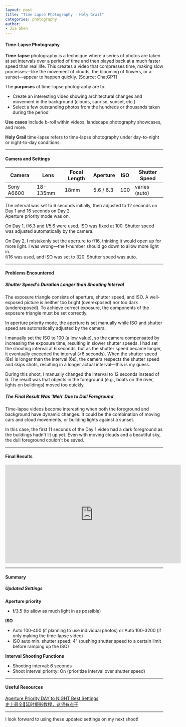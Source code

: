 ```yaml
---
layout: post  
title: "Time Lapse Photography - Holy Grail"  
categories: photography  
author:  
- Jia Shen  
---
```


#### **Time-Lapse Photography**

**Time-lapse** photography is a technique where a series of photos are taken at set intervals over a period of time and then played back at a much faster speed than real life. This creates a video that compresses time, making slow processes—like the movement of clouds, the blooming of flowers, or a sunset—appear to happen quickly. (Source: ChatGPT)

The **purposes** of time-lapse photography are to:
- Create an interesting video showing architectural changes and movement in the background (clouds, sunrise, sunset, etc.)
- Select a few outstanding photos from the hundreds or thousands taken during the period

**Use cases** include b-roll within videos, landscape photography showcases, and more.

**Holy Grail** time-lapse refers to time-lapse photography under day-to-night or night-to-day conditions.

---

#### **Camera and Settings**

Camera           | Lens                  | Focal Length     | Aperture         | ISO              | Shutter Speed
---------------- | --------------------- | ---------------- | ---------------- | ---------------- | ---------------------
Sony A6600       | 18-135mm              | 18mm             | 5.6 / 6.3        | 100              | varies (auto)

The interval was set to 6 seconds initially, then adjusted to 12 seconds on Day 1 and 16 seconds on Day 2.  
Aperture priority mode was on.

On Day 1, f/6.3 and f/5.6 were used. ISO was fixed at 100. Shutter speed was adjusted automatically by the camera.

On Day 2, I mistakenly set the aperture to f/16, thinking it would open up for more light. I was wrong—the f-number should go down to allow more light in.  
f/16 was used, and ISO was set to 320. Shutter speed was auto.

---

#### **Problems Encountered**

##### Shutter Speed's Duration Longer than Shooting Interval

The exposure triangle consists of aperture, shutter speed, and ISO. A well-exposed picture is neither too bright (overexposed) nor too dark (underexposed). To achieve correct exposure, the components of the exposure triangle must be set correctly.

In aperture priority mode, the aperture is set manually while ISO and shutter speed are automatically adjusted by the camera.

I manually set the ISO to 100 (a low value), so the camera compensated by increasing the exposure time, resulting in slower shutter speeds. I had set the shooting interval at 6 seconds, but as the shutter speed became longer, it eventually exceeded the interval (>6 seconds). When the shutter speed (8s) is longer than the interval (6s), the camera respects the shutter speed and skips shots, resulting in a longer actual interval—this is my guess.

During this shoot, I manually changed the interval to 12 seconds instead of 6. The result was that objects in the foreground (e.g., boats on the river, lights on buildings) moved too quickly.

##### The Final Result Was 'Meh' Due to Dull Foreground

Time-lapse videos become interesting when both the foreground and background have dynamic changes. It could be the combination of moving cars and cloud movements, or building lights against a sunset.

In this case, the first 11 seconds of the Day 1 video had a dark foreground as the buildings hadn't lit up yet. Even with moving clouds and a beautiful sky, the dull foreground couldn't be saved.

---

#### **Final Results**

<iframe width="560" height="315" src="https://www.youtube.com/embed/CSFprPnWf4E?si=Wt8-H5wi0aWrHxPI" title="YouTube video player" frameborder="0" allow="accelerometer; autoplay; clipboard-write; encrypted-media; gyroscope; picture-in-picture; web-share" referrerpolicy="strict-origin-when-cross-origin" allowfullscreen></iframe>

---

#### **Summary**

##### Updated Settings

**Aperture priority**

- f/3.5 (to allow as much light in as possible)

**ISO**

- Auto 100-400 (if planning to use individual photos) or Auto 100-3200 (if only making the time-lapse video)
- ISO auto min. shutter speed: 4" (pushing shutter speed to a certain limit before ramping up the ISO)

**Interval Shooting Functions**

- Shooting interval: 6 seconds
- Shoot interval priority: On (prioritize interval over shutter speed)

---

#### **Useful Resources**

[Aperture Priority DAY to NIGHT Best Settings](https://www.youtube.com/watch?v=64PcHYwRv7U)  
[史上最全📸延时摄影教程，这货有点干](https://www.xiaohongshu.com/discovery/item/66a449ee0000000005038adb?source=webshare&xsec_token=ABGThElJbdgmXlFruxkkUeV1Hb9z9I_lOYfbJmrZh9K6E=&xsec_source=pc_share)

---

I look forward to using these updated settings on my next shoot!
